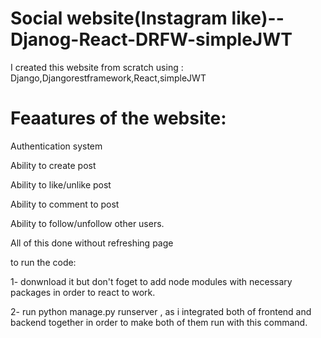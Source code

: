 # Social website(Instagram like)--Djanog-React-DRFW-simpleJWT

I created this website from scratch using : Django,Djangorestframework,React,simpleJWT

# Feaatures of the website:

Authentication system

Ability to create post

Ability to like/unlike post

Ability to comment to post

Ability to follow/unfollow other users.

All of this done without refreshing page


to run the code:

1- donwnload it but don't foget to add node modules with necessary packages in order to react to work.

2- run python manage.py runserver , as i integrated both of frontend and backend together in order to make both of them run with this command.

